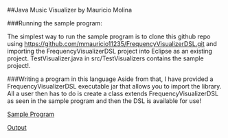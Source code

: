 ##Java Music Visualizer by Mauricio Molina

###Running the sample program: 

The simplest way to run the sample program is to clone this github repo using https://github.com/mmauricio11235/FrequencyVisualizerDSL.git and importing the FrequencyVisualizerDSL project into Eclipse as an existing project. TestVisualizer.java in src/TestVisualizers contains the sample project!. 


###Writing a program in this language
Aside from that, I have provided a FrequencyVisualizerDSL executable jar that allows you to import the library. All a user then has to do is create a class extends FrequencyVisualizerDSL as seen in the sample program and then the DSL is available for use!

[Sample Program](https://github.com/mmauricio11235/FrequencyVisualizerDSL/blob/master/FrequencyVisualizerDSL/src/TestVisualizers/TestVisualizer.java)

[Output](https://raw.githubusercontent.com/mmauricio11235/FrequencyVisualizerDSL/master/documents/Prototype-Image.jpg)
 


